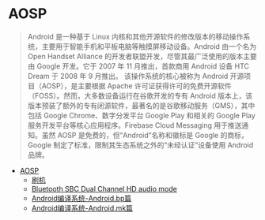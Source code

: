 # AOSP
> Android 是一种基于 Linux 内核和其他开源软件的修改版本的移动操作系统，主要用于智能手机和平板电脑等触摸屏移动设备。Android 由一个名为 Open Handset Alliance 的开发者联盟开发，尽管其最广泛使用的版本主要由 Google 开发。它于 2007 年 11 月推出，首款商用 Android 设备 HTC Dream 于 2008 年 9 月推出。
> 该操作系统的核心被称为 Android 开源项目（AOSP），是主要根据 Apache 许可证获得许可的免费开源软件（FOSS）。然而，大多数设备运行在谷歌开发的专有 Android 版本上，该版本预装了额外的专有闭源软件，最著名的是谷歌移动服务（GMS），其中包括 Google Chrome、数字分发平台 Google Play 和相关的 Google Play 服务开发平台等核心应用程序。Firebase Cloud Messaging 用于推送通知。虽然 AOSP 是免费的，但“Android”名称和徽标是 Google 的商标，Google 制定了标准，限制其生态系统之外的“未经认证”设备使用 Android 品牌。

- [AOSP](./subpage/AOSP/_AOSP.md)
  - [刷机](./subpage/AOSP/subsubpage/刷机.md)
  - [Bluetooth SBC Dual Channel HD audio mode](./subpage/AOSP/subsubpage/SBC_HD.md)
  - [Android编译系统-Android.bp篇](./subpage/AOSP/subsubpage/Android编译系统-Android.bp篇.md)
  - [Android编译系统-Android.mk篇](./subpage/AOSP/subsubpage/Android编译系统-Android.mk篇.md)
